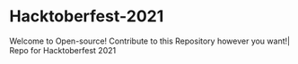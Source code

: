 # Hacktoberfest-2021
Welcome to Open-source! Contribute to this Repository however you want!| Repo for Hacktoberfest 2021
